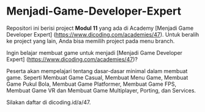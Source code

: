 # Menjadi-Game-Developer-Expert

Repositori ini berisi project **Modul 11** yang ada di Academy [Menjadi Game Developer Expert] (https://www.dicoding.com/academies/47). Untuk beralih ke project yang lain, Anda bisa memilih project pada menu branch.

Ingin belajar membuat game untuk menjadi [Menjadi Game Developer Expert] (https://www.dicoding.com/academies/47)?

Peserta akan mempelajari tentang dasar-dasar minimal dalam membuat game. Seperti Membuat Game Casual, Membuat Menu Game, Membuat Game Pukul Bola, Membuat Game Platformer, Membuat Game FPS, Membuat Game VR dan Membuat Game Multiplayer, Porting, dan Services.

Silakan daftar di dicoding.id/a/47.

